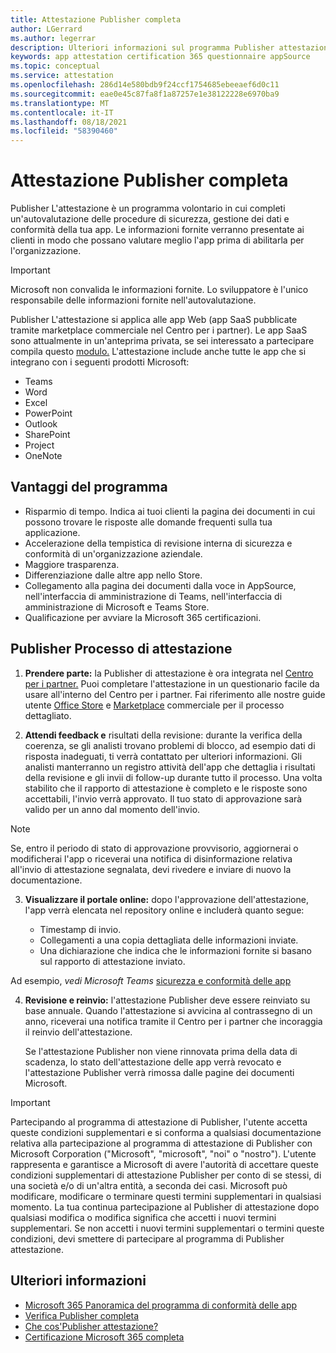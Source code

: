 ```yaml
---
title: Attestazione Publisher completa
author: LGerrard
ms.author: legerrar
description: Ulteriori informazioni sul programma Publisher attestazione
keywords: app attestation certification 365 questionnaire appSource
ms.topic: conceptual
ms.service: attestation
ms.openlocfilehash: 286d14e580bdb9f24ccf1754685ebeeaef6d0c11
ms.sourcegitcommit: eae0e45c87fa8f1a87257e1e38122228e6970ba9
ms.translationtype: MT
ms.contentlocale: it-IT
ms.lasthandoff: 08/18/2021
ms.locfileid: "58390460"
---
```

# <a name="complete-publisher-attestation"></a>Attestazione Publisher completa

Publisher L'attestazione è un programma volontario in cui completi un'autovalutazione delle procedure di sicurezza, gestione dei dati e conformità della tua app. Le informazioni fornite verranno presentate ai clienti in modo che possano valutare meglio l'app prima di abilitarla per l'organizzazione. 

> [!IMPORTANT]
> Microsoft non convalida le informazioni fornite. Lo sviluppatore è l'unico responsabile delle informazioni fornite nell'autovalutazione. 

Publisher L'attestazione si applica alle app Web (app SaaS pubblicate tramite marketplace commerciale nel Centro per i partner). Le app SaaS sono attualmente in un'anteprima privata, se sei interessato a partecipare compila questo [modulo.](https://customervoice.microsoft.com/Pages/ResponsePage.aspx?id=v4j5cvGGr0GRqy180BHbR4cf3qxCU_RNtqjCSalFdSFUNDMzTVJKR0wzTEJRSFJVSk9OQUlOV0RJSyQlQCN0PWcu) L'attestazione include anche tutte le app che si integrano con i seguenti prodotti Microsoft:
- Teams
- Word
- Excel
- PowerPoint 
- Outlook
- SharePoint
- Project
- OneNote


## <a name="program-benefits"></a>Vantaggi del programma
- Risparmio di tempo. Indica ai tuoi clienti la pagina dei documenti in cui possono trovare le risposte alle domande frequenti sulla tua applicazione.
- Accelerazione della tempistica di revisione interna di sicurezza e conformità di un'organizzazione aziendale.
- Maggiore trasparenza.
- Differenziazione dalle altre app nello Store. 
- Collegamento alla pagina dei documenti dalla voce in AppSource, nell'interfaccia di amministrazione di Teams, nell'interfaccia di amministrazione di Microsoft e Teams Store. 
- Qualificazione per avviare la Microsoft 365 certificazioni.
 

## <a name="publisher-attestation-process"></a>Publisher Processo di attestazione

1. **Prendere parte:** la Publisher di attestazione è ora integrata nel [Centro per i partner.](https://partner.microsoft.com) Puoi completare l'attestazione in un questionario facile da usare all'interno del Centro per i partner. Fai riferimento alle nostre guide utente [Office Store](https://docs.microsoft.com/microsoft-365-app-certification/docs/userguide) e [Marketplace](https://docs.microsoft.com/en-us/microsoft-365-app-certification/docs/saasuserguide) commerciale per il processo dettagliato.

2. **Attendi feedback e** risultati della revisione: durante la verifica della coerenza, se gli analisti trovano problemi di blocco, ad esempio dati di risposta inadeguati, ti verrà contattato per ulteriori informazioni. Gli analisti manterranno un registro attività dell'app che dettaglia i risultati della revisione e gli invii di follow-up durante tutto il processo. Una volta stabilito che il rapporto di attestazione è completo e le risposte sono accettabili, l'invio verrà approvato. Il tuo stato di approvazione sarà valido per un anno dal momento dell'invio.

> [!NOTE]
> Se, entro il periodo di stato di approvazione provvisorio, aggiornerai o modificherai l'app o riceverai una notifica di disinformazione relativa all'invio di attestazione segnalata, devi rivedere e inviare di nuovo la documentazione.

3. **Visualizzare il portale online:** dopo l'approvazione dell'attestazione, l'app verrà elencata nel repository online e includerà quanto segue:

   - Timestamp di invio.
   - Collegamenti a una copia dettagliata delle informazioni inviate.
   - Una dichiarazione che indica che le informazioni fornite si basano sul rapporto di attestazione inviato.

Ad esempio, *vedi Microsoft Teams* [sicurezza e conformità delle app](../teams/teams-apps.md)

4. **Revisione e reinvio:** l'attestazione Publisher deve essere reinviato su base annuale. Quando l'attestazione si avvicina al contrassegno di un anno, riceverai una notifica tramite il Centro per i partner che incoraggia il reinvio dell'attestazione. 

   Se l'attestazione Publisher non viene rinnovata prima della data di scadenza, lo stato dell'attestazione delle app verrà revocato e l'attestazione Publisher verrà rimossa dalle pagine dei documenti Microsoft. 

>[!IMPORTANT]
>Partecipando al programma di attestazione di Publisher, l'utente accetta queste condizioni supplementari e si conforma a qualsiasi documentazione relativa alla partecipazione al programma di attestazione di Publisher con Microsoft Corporation ("Microsoft", "microsoft", "noi" o "nostro"). L'utente rappresenta e garantisce a Microsoft di avere l'autorità di accettare queste condizioni supplementari di attestazione Publisher per conto di se stessi, di una società e/o di un'altra entità, a seconda dei casi. Microsoft può modificare, modificare o terminare questi termini supplementari in qualsiasi momento. La tua continua partecipazione al Publisher di attestazione dopo qualsiasi modifica o modifica significa che accetti i nuovi termini supplementari. Se non accetti i nuovi termini supplementari o termini queste condizioni, devi smettere di partecipare al programma di Publisher attestazione.

## <a name="learn-more"></a>Ulteriori informazioni

* [Microsoft 365 Panoramica del programma di conformità delle app](~/overview.md)  
* [Verifica Publisher completa](https://docs.microsoft.com/azure/active-directory/develop/mark-app-as-publisher-verified)  
* [Che cos'Publisher attestazione?](~/docs/enterprise-app-attestation-guide.md)  
* [Certificazione Microsoft 365 completa](~/docs/certification.md)

